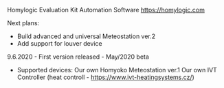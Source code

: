 Homylogic Evaluation Kit
Automation Software
https://homylogic.com

Next plans:
- Build advanced and universal Meteostation ver.2
- Add support for louver device



9.6.2020 - First version released - May/2020 beta
- Supported devices:
  Our own Homyoko Meteostation ver.1
  Our own IVT Controller (heat controll - https://www.ivt-heatingsystems.cz/)






